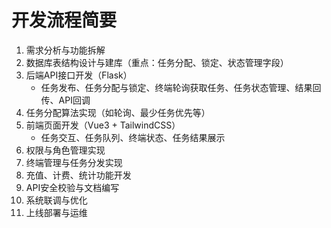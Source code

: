 # 开发流程简要

1. 需求分析与功能拆解
2. 数据库表结构设计与建库（重点：任务分配、锁定、状态管理字段）
3. 后端API接口开发（Flask）
   - 任务发布、任务分配与锁定、终端轮询获取任务、任务状态管理、结果回传、API回调
4. 任务分配算法实现（如轮询、最少任务优先等）
5. 前端页面开发（Vue3 + TailwindCSS）
   - 任务交互、任务队列、终端状态、任务结果展示
6. 权限与角色管理实现
7. 终端管理与任务分发实现
8. 充值、计费、统计功能开发
9. API安全校验与文档编写
10. 系统联调与优化
11. 上线部署与运维 